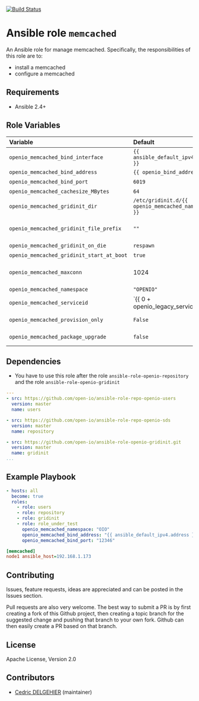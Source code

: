 [![Build Status](https://travis-ci.org/open-io/ansible-role-openio-memcached.svg?branch=master)](https://travis-ci.org/open-io/ansible-role-openio-memcached)
# Ansible role `memcached`

An Ansible role for manage memcached. Specifically, the responsibilities of this role are to:

- install a memcached
- configure a memcached

## Requirements

- Ansible 2.4+

## Role Variables


| Variable   | Default | Comments (type)  |
| :---       | :---    | :---             |
| `openio_memcached_bind_interface` | `{{ ansible_default_ipv4.alias }}` | Listening interface |
| `openio_memcached_bind_address` | `{{ openio_bind_address }}` | Listening IP address |
| `openio_memcached_bind_port` | `6019` | Listening PORT |
| `openio_memcached_cachesize_MBytes` | `64` | Cap of 64 megs of memory |
| `openio_memcached_gridinit_dir` | `/etc/gridinit.d/{{ openio_memcached_namespace }}` | Path to copy the gridinit conf |
| `openio_memcached_gridinit_file_prefix` | `""` | Maybe set it to {{ openio_memcached_namespace }}- for old gridinit's style |
| `openio_memcached_gridinit_on_die` | `respawn` | Behaviour on failure |
| `openio_memcached_gridinit_start_at_boot` | `true` | Start at system boot |
| `openio_memcached_maxconn` | 1024 |  Limit the number of simultaneous incoming connections |
| `openio_memcached_namespace` | `"OPENIO" ` | Namespace OpenIO SDS |
| `openio_memcached_serviceid` | `{{ 0 + openio_legacy_serviceid | d(0) | int }}` | Service ID |
| `openio_memcached_provision_only` | `False` | Provision only without restarting / bootstrapping |
| `openio_memcached_package_upgrade` | `false` | Set the packages to the latest version (to be set in extra_vars) |

## Dependencies

- You have to use this role after the role `ansible-role-openio-repository` and the role `ansible-role-openio-gridinit`

```yaml
---
- src: https://github.com/open-io/ansible-role-repo-openio-users
  version: master
  name: users

- src: https://github.com/open-io/ansible-role-repo-openio-sds
  version: master
  name: repository

- src: https://github.com/open-io/ansible-role-openio-gridinit.git
  version: master
  name: gridinit
...
```

## Example Playbook

```yaml
- hosts: all
  become: true
  roles:
    - role: users
    - role: repository
    - role: gridinit
    - role: role_under_test
      openio_memcached_namespace: "OIO"
      openio_memcached_bind_address: "{{ ansible_default_ipv4.address }}"
      openio_memcached_bind_port: "12346"

```


```ini
[memcached]
node1 ansible_host=192.168.1.173
```

## Contributing

Issues, feature requests, ideas are appreciated and can be posted in the Issues section.

Pull requests are also very welcome. The best way to submit a PR is by first creating a fork of this Github project, then creating a topic branch for the suggested change and pushing that branch to your own fork. Github can then easily create a PR based on that branch.

## License

Apache License, Version 2.0

## Contributors

- [Cedric DELGEHIER](https://github.com/cdelgehier/) (maintainer)
